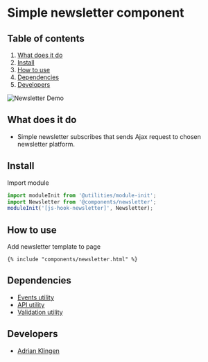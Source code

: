 
# Simple newsletter component

## Table of contents
1. [What does it do](#markdown-header-what-does-it-do)
2. [Install](#markdown-header-install)
3. [How to use](#markdown-header-how-to-use)
4. [Dependencies](#markdown-header-dependencies)
5. [Developers](#markdown-header-developers)

![Newsletter Demo](./_demo/newsletter-simple.gif)

## What does it do
* Simple newsletter subscribes that sends Ajax request to chosen newsletter platform.

## Install

Import module
```javascript
import moduleInit from '@utilities/module-init';
import Newsletter from '@components/newsletter';
moduleInit('[js-hook-newsletter]', Newsletter);
```

## How to use

Add newsletter template to page

```htmlmixed
{% include "components/newsletter.html" %}
```

## Dependencies
* [Events utility](/utilities/events/)
* [API utility](/utilities/api/)
* [Validation utility](/utilities/validation/)

## Developers
* [Adrian Klingen](mailto:adrian@tamtam.nl)
